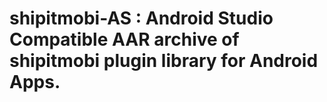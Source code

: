 # shipitmobi-AS : Android Studio Compatible AAR archive of shipitmobi plugin library for Android Apps.
